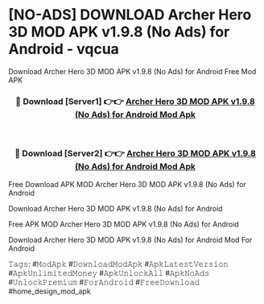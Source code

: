 # [NO-ADS] DOWNLOAD Archer Hero 3D MOD APK v1.9.8 (No Ads) for Android - vqcua
Download Archer Hero 3D MOD APK v1.9.8 (No Ads) for Android Free Mod APK

<div align="center">
<h3>🔴 Download [Server1] 👉👉 <a href="https://apk-comot.site?title=Archer_Hero_3D_MOD_APK_v1.9.8_(No_Ads)_for_Android">Archer Hero 3D MOD APK v1.9.8 (No Ads) for Android Mod Apk</a></h3><br>

<h3>🔴 Download [Server2] 👉👉 <a href="https://apk-comot.site?title=Archer_Hero_3D_MOD_APK_v1.9.8_(No_Ads)_for_Android">Archer Hero 3D MOD APK v1.9.8 (No Ads) for Android Mod Apk</a></h3>
</div>


Free Download APK MOD Archer Hero 3D MOD APK v1.9.8 (No Ads) for Android

Download Archer Hero 3D MOD APK v1.9.8 (No Ads) for Android 

Free APK MOD Archer Hero 3D MOD APK v1.9.8 (No Ads) for Android 

Download Archer Hero 3D MOD APK v1.9.8 (No Ads) for Android Mod For Android

𝚃𝚊𝚐𝚜: #𝙼𝚘𝚍𝙰𝚙𝚔 #𝙳𝚘𝚠𝚗𝚕𝚘𝚊𝚍𝙼𝚘𝚍𝙰𝚙𝚔 #𝙰𝚙𝚔𝙻𝚊𝚝𝚎𝚜𝚝𝚅𝚎𝚛𝚜𝚒𝚘𝚗 #𝙰𝚙𝚔𝚄𝚗𝚕𝚒𝚖𝚒𝚝𝚎𝚍𝙼𝚘𝚗𝚎𝚢 #𝙰𝚙𝚔𝚄𝚗𝚕𝚘𝚌𝚔𝙰𝚕𝚕 #𝙰𝚙𝚔𝙽𝚘𝙰𝚍𝚜 #𝚄𝚗𝚕𝚘𝚌𝚔𝙿𝚛𝚎𝚖𝚒𝚞𝚖 #𝙵𝚘𝚛𝙰𝚗𝚍𝚛𝚘𝚒𝚍 #𝙵𝚛𝚎𝚎𝙳𝚘𝚠𝚗𝚕𝚘𝚊𝚍 #home_design_mod_apk